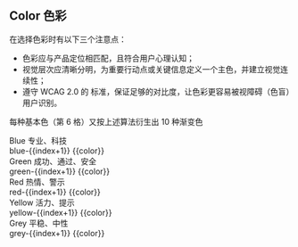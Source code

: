 <script>
	import Clipboard from 'clipboard'
	import colorList from '@/config/color.json'
  export default {
    data () {
      return {
				red: colorList.red,
				green: colorList.green,
				blue: colorList.blue,
				yellow: colorList.yellow,
				grey: colorList.grey
      }
    },
    methods: {
      clip (val) {
        const html = `${val}`
        const clipboard = new Clipboard('.page-color-item', {
          text () {
            return html
          }
        })
        clipboard.on('success', (e) => {
          e.clearSelection()
          clipboard.destroy()
          this.$message({
            message: 'copied:'+`${val}`,
            type: 'success'
          })
        })
      }
    }
  }
</script>
## Color 色彩

在选择色彩时有以下三个注意点：
- 色彩应与产品定位相匹配，且符合用户心理认知；
- 视觉层次应清晰分明，为重要行动点或关键信息定义一个主色，并建立视觉连续性；
- 遵守 WCAG 2.0 的 标准，保证足够的对比度，让色彩更容易被视障碍（色盲）用户识别。

每种基本色（第 6 格）又按上述算法衍生出 10 种渐变色

<div class="color-content">
	<div class="color-title">
		Blue
		<span class="color-description">专业、科技</span>
	</div>
	<div class="page-color">
		<div class="page-color-item" :style="{background:`${color}`}" v-for="(color,index) in blue" @click="clip(color)">
			blue-{{index+1}}
			<span class="page-color-value"> {{color}} </span>
		</div>
	</div>
</div>

<div class="color-content">
	<div class="color-title">Green
		<span class="color-description">成功、通过、安全</span>
	</div>
	<div class="page-color">
		<div class="page-color-item" :style="{background:`${color}`}" v-for="(color,index) in green" @click="clip(color)">
			green-{{index+1}}
			<span class="page-color-value"> {{color}} </span>
		</div>
	</div>
</div>

<div class="color-content">
	<div class="color-title">Red
		<span class="color-description">热情、警示</span>
	</div>
	<div class="page-color">
		<div class="page-color-item" :style="{background:`${color}`}" v-for="(color,index) in red" @click="clip(color)">
			red-{{index+1}}
			<span class="page-color-value"> {{color}} </span>
		</div>
	</div>
</div>

<div class="color-content">
	<div class="color-title">Yellow
		<span class="color-description">活力、提示</span>
	</div>
	<div class="page-color">
		<div class="page-color-item" :style="{background:`${color}`}" v-for="(color,index) in yellow" @click="clip(color)">
			yellow-{{index+1}}
			<span class="page-color-value"> {{color}} </span>
		</div>
	</div>
</div>

<div class="color-content">
	<div class="color-title">Grey
		<span class="color-description">平稳、中性</span>
	</div>
	<div class="page-color">
		<div class="page-color-item" :style="{background:`${color}`}" v-for="(color,index) in grey" @click="clip(color)">
			grey-{{index+1}}
			<span class="page-color-value"> {{color}} </span>
		</div>
	</div>
</div>
